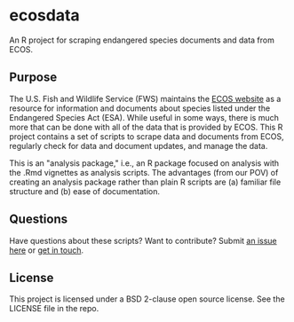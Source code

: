 # ecosdata

An R project for scraping endangered species documents and data from ECOS.

## Purpose

The U.S. Fish and Wildlife Service (FWS) maintains the
[ECOS website](http://ecos.fws.gov) as a resource for information and documents
about species listed under the Endangered Species Act (ESA). While useful in 
some ways, there is much more that can be done with all of the data that is 
provided by ECOS. This R project contains a set of scripts to scrape data and
documents from ECOS, regularly check for data and document updates, and manage
the data.

This is an "analysis package," i.e., an R package focused on analysis with the 
.Rmd vignettes as analysis scripts. The advantages (from our POV) of creating an
analysis package rather than plain R scripts are (a) familiar file structure and
(b) ease of documentation. 

## Questions

Have questions about these scripts? Want to contribute? Submit 
[an issue here](https://github.com/jacob-ogre/ecosdata/issues) or 
[get in touch](mailto:esa@defenders.org).

## License

This project is licensed under a BSD 2-clause open source license. See the 
LICENSE file in the repo.
